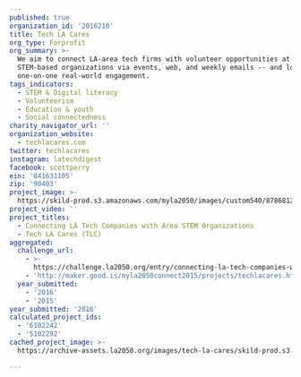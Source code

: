 ```yaml
---
published: true
organization_id: '2016210'
title: Tech LA Cares
org_type: Forprofit
org_summary: >-
  We aim to connect LA-area tech firms with volunteer opportunities at local
  STEM-based organizations via events, web, and weekly emails -- and lots of
  one-on-one real-world engagement.
tags_indicators:
  - STEM & Digital literacy
  - Volunteerism
  - Education & youth
  - Social connectedness
charity_navigator_url: ''
organization_website:
  - techlacares.com
twitter: techlacares
instagram: latechdigest
facebook: scottperry
ein: '841631105'
zip: '90403'
project_image: >-
  https://skild-prod.s3.amazonaws.com/myla2050/images/custom540/8786812913741-team90.jpg
project_video: ''
project_titles:
  - Connecting LA Tech Companies with Area STEM Organizations
  - Tech LA Cares (TLC)
aggregated:
  challenge_url:
    - >-
      https://challenge.la2050.org/entry/connecting-la-tech-companies-with-area-stem-organizations
    - 'http://maker.good.is/myla2050connect2015/projects/techlacares.html'
  year_submitted:
    - '2016'
    - '2015'
year_submitted: '2016'
calculated_project_ids:
  - '6102242'
  - '5102292'
cached_project_image: >-
  https://archive-assets.la2050.org/images/tech-la-cares/skild-prod.s3.amazonaws.com/myla2050/images/custom540/8786812913741-team90.jpg

---
```

